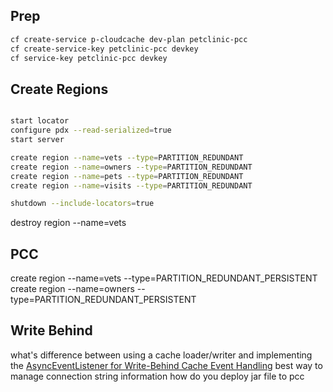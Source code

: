 ## Prep

```bash
cf create-service p-cloudcache dev-plan petclinic-pcc
cf create-service-key petclinic-pcc devkey
cf service-key petclinic-pcc devkey
```

## Create Regions

```bash

start locator
configure pdx --read-serialized=true
start server

create region --name=vets --type=PARTITION_REDUNDANT
create region --name=owners --type=PARTITION_REDUNDANT
create region --name=pets --type=PARTITION_REDUNDANT
create region --name=visits --type=PARTITION_REDUNDANT

shutdown --include-locators=true
```
destroy region --name=vets


## PCC
create region --name=vets --type=PARTITION_REDUNDANT_PERSISTENT
create region --name=owners --type=PARTITION_REDUNDANT_PERSISTENT


## Write Behind

what's difference between using a cache loader/writer and implementing the [AsyncEventListener for Write-Behind Cache Event Handling](https://gemfire.docs.pivotal.io/98/geode/developing/events/implementing_write_behind_event_handler.html)
best way to manage connection string information
how do you deploy jar file to pcc

